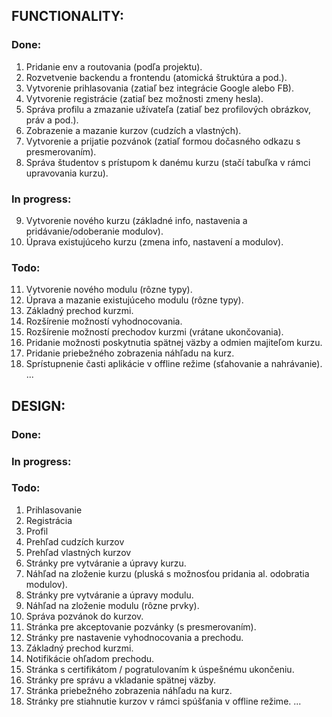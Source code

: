 ## FUNCTIONALITY:

### Done:
01. Pridanie env a routovania (podľa projektu).
02. Rozvetvenie backendu a frontendu (atomická štruktúra a pod.).
03. Vytvorenie prihlasovania (zatiaľ bez integrácie Google alebo FB).
04. Vytvorenie registrácie (zatiaľ bez možnosti zmeny hesla).
05. Správa profilu a zmazanie užívateľa (zatiaľ bez profilových obrázkov, práv a pod.).
06. Zobrazenie a mazanie kurzov (cudzích a vlastných).
07. Vytvorenie a prijatie pozvánok (zatiaľ formou dočasného odkazu s presmerovaním).
08. Správa študentov s prístupom k danému kurzu (stačí tabuľka v rámci upravovania kurzu).

### In progress:
09. Vytvorenie nového kurzu (základné info, nastavenia a pridávanie/odoberanie modulov).
10. Úprava existujúceho kurzu (zmena info, nastavení a modulov).

### Todo:
11. Vytvorenie nového modulu (rôzne typy).
12. Úprava a mazanie existujúceho modulu (rôzne typy).
13. Základný prechod kurzmi.
14. Rozšírenie možností vyhodnocovania.
15. Rozšírenie možností prechodov kurzmi (vrátane ukončovania).
16. Pridanie možnosti poskytnutia spätnej väzby a odmien majiteľom kurzu.
17. Pridanie priebežného zobrazenia náhľadu na kurz.
18. Sprístupnenie časti aplikácie v offline režime (sťahovanie a nahrávanie).
...


## DESIGN:

### Done:

### In progress:

### Todo:
01. Prihlasovanie
02. Registrácia
03. Profil
04. Prehľad cudzích kurzov
05. Prehľad vlastných kurzov
06. Stránky pre vytváranie a úpravy kurzu.
07. Náhľad na zloženie kurzu (pluská s možnosťou pridania al. odobratia modulov).
08. Stránky pre vytváranie a úpravy modulu.
09. Náhľad na zloženie modulu (rôzne prvky).
10. Správa pozvánok do kurzov.
11. Stránka pre akceptovanie pozvánky (s presmerovaním).
12. Stránky pre nastavenie vyhodnocovania a prechodu.
13. Základný prechod kurzmi.
14. Notifikácie ohľadom prechodu.
15. Stránka s certifikátom / pogratulovaním k úspešnému ukončeniu.
16. Stránky pre správu a vkladanie spätnej väzby.
17. Stránka priebežného zobrazenia náhľadu na kurz.
18. Stránky pre stiahnutie kurzov v rámci spúšťania v offline režime.
...
